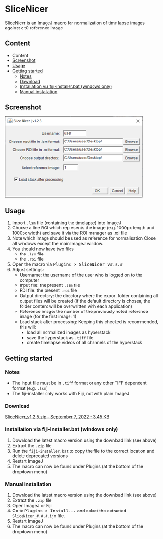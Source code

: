 # SliceNicer

SliceNicer is an ImageJ macro for normalization of time lapse images against a t0 reference image

## Content

- Content
- [Screenshot](#screenshot)
- [Usage](#usage)
- [Getting started](#getting-started)
    - [Notes](#notes)
    - [Download](#download)
    - [Installation via fiji-installer.bat (windows only)](#installation-via-fiji-installerbat-windows-only)
    - [Manual installation](#manual-installation)

## Screenshot

<img alt="Screenshot" src=".assets/screenshot.png">

## Usage

1. Import `.lsm` file (containing the timelapse) into ImageJ
2. Choose a line ROI which represents the image (e.g. 1000px length and 1000px width) and save it via the ROI manager as .roi file
3. Note which image should be used as reference for normalisation
Close all windows except the main ImageJ window.
4. You should now have two files
    - the `.lsm` file
    - the `.roi` file
5. Open the macro via <kbd>Plugins > SliceNicer_v#.#.#</kbd>
6. Adjust settings:
    - Username: the username of the user who is logged on to the computer
    - Input file: the present `.lsm` file
    - ROI file: the present `.roi` file
    - Output directory: the directory where the export folder containing all output files will be created (if the default directory is chosen, the folder content will be overwritten with each application)
    - Reference image: the number of the previously noted reference image (for the first image: 1)
    - Load stack after processing: Keeping this checked is recommended, this will:
        - load all normalized images as hyperstack
        - save the hyperstack as `.tiff` file
        - create timelapse videos of all channels of the hyperstack

## Getting started 

### Notes

- The input file must be in `.tiff` format or any other TIFF dependent format (e.g. `.lsm`)
- The fiji-installer only works with Fiji, not with plain ImageJ

### Download

<a href="https://github.com/danielbarleben/SliceNicer/releases/download/v1.2.5/SliceNicer_v1.2.5.zip">SliceNicer_v1.2.5.zip - September 7, 2022 - 3.45 KB</a>

### Installation via fiji-installer.bat (windows only)

1. Download the latest macro version using the download link (see above)
2. Extract the `.zip` file
3. Run the `fiji-installer.bat` to copy the file to the correct location and delete deprecated versions
4. Restart ImageJ
5. The macro can now be found under Plugins (at the bottom of the dropdown menu)

### Manual installation
1. Download the latest macro version using the download link (see above)
2. Extract the `.zip` file
3. Open ImageJ or Fiji
4. Go to <kbd>Plugins > Install...</kbd> and select the extracted `SliceNicer_#.#.#.ijm` file.
5. Restart ImageJ
6. The macro can now be found under Plugins (at the bottom of the dropdown menu)





